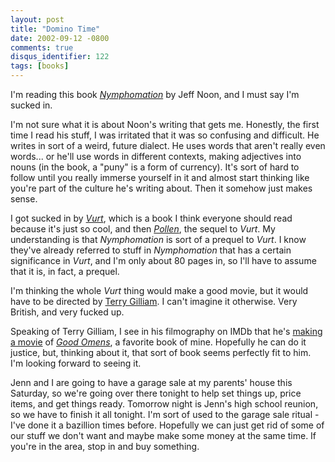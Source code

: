 ```yaml
---
layout: post
title: "Domino Time"
date: 2002-09-12 -0800
comments: true
disqus_identifier: 122
tags: [books]
---
```

I'm reading this book
[*Nymphomation*](http://www.amazon.com/exec/obidos/ASIN/0552999067/mhsvortex)
by Jeff Noon, and I must say I'm sucked in.

 I'm not sure what it is about Noon's writing that gets me. Honestly,
the first time I read his stuff, I was irritated that it was so
confusing and difficult. He writes in sort of a weird, future dialect.
He uses words that aren't really even words... or he'll use words in
different contexts, making adjectives into nouns (in the book, a "puny"
is a form of currency). It's sort of hard to follow until you really
immerse yourself in it and almost start thinking like you're part of the
culture he's writing about. Then it somehow just makes sense.

 I got sucked in by
[*Vurt*](http://www.amazon.com/exec/obidos/ASIN/0312141440/mhsvortex),
which is a book I think everyone should read because it's just so cool,
and then
[*Pollen*](http://www.amazon.com/exec/obidos/ASIN/0517599902/mhsvortex),
the sequel to *Vurt*. My understanding is that *Nymphomation* is sort of
a prequel to *Vurt*. I know they've already referred to stuff in
*Nymphomation* that has a certain significance in *Vurt*, and I'm only
about 80 pages in, so I'll have to assume that it is, in fact, a
prequel.

 I'm thinking the whole *Vurt* thing would make a good movie, but it
would have to be directed by [Terry
Gilliam](http://us.imdb.com/Name?Gilliam,+Terry). I can't imagine it
otherwise. Very British, and very fucked up.

 Speaking of Terry Gilliam, I see in his filmography on IMDb that he's
[making a movie](http://us.imdb.com/WN?20001024#9) of [*Good
Omens*](http://www.amazon.com/exec/obidos/ASIN/0441003257/mhsvortex), a
favorite book of mine. Hopefully he can do it justice, but, thinking
about it, that sort of book seems perfectly fit to him. I'm looking
forward to seeing it.

 Jenn and I are going to have a garage sale at my parents' house this
Saturday, so we're going over there tonight to help set things up, price
items, and get things ready. Tomorrow night is Jenn's high school
reunion, so we have to finish it all tonight. I'm sort of used to the
garage sale ritual - I've done it a bazillion times before. Hopefully we
can just get rid of some of our stuff we don't want and maybe make some
money at the same time. If you're in the area, stop in and buy
something.

